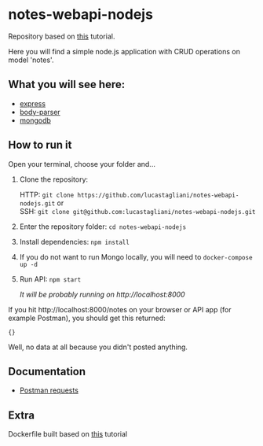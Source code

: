 # notes-webapi-nodejs

Repository based on [this](https://www.freecodecamp.org/news/building-a-simple-node-js-api-in-under-30-minutes-a07ea9e390d2/) tutorial.

Here you will find a simple node.js application with CRUD operations on model 'notes'.

## What you will see here: 

* [express](https://www.npmjs.com/package/mongodb)
* [body-parser](https://www.npmjs.com/package/body-parser)
* [mongodb](https://www.npmjs.com/package/mongodb)

## How to run it

Open your terminal, choose your folder and...

1. Clone the repository: 

    HTTP: `git clone https://github.com/lucastagliani/notes-webapi-nodejs.git`
    or  
    SSH: `git clone git@github.com:lucastagliani/notes-webapi-nodejs.git`  

2. Enter the repository folder: `cd notes-webapi-nodejs`

3. Install dependencies: `npm install`

4. If you do not want to run Mongo locally, you will need to `docker-compose up -d`

5. Run API: `npm start`

    _It will be probably running on http://localhost:8000_

    <!-- TODO: ![Image](how-to-run-it.png "How to run it") -->

If you hit http://localhost:8000/notes on your browser or API app (for example Postman), you should get this returned: 

`{}`

Well, no data at all because you didn't posted anything.

## Documentation

* [Postman requests](https://www.getpostman.com/collections/c1854f5ad0a1568e0d5c)
<!-- TODO: Add API documentation -->

## Extra

Dockerfile built based on [this](https://nodejs.org/de/docs/guides/nodejs-docker-webapp/) tutorial




